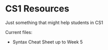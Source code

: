 # CS1 Resources
Just something that might help students in CS1

Current files:
* Syntax Cheat Sheet up to Week 5

